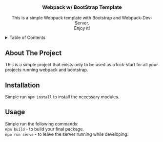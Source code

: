 <div align="center">
  <h3 align="center">Webpack w/ BootStrap Template</h3>

  <p align="center">
    This is a simple Webpack template with Bootstrap and Webpack-Dev-Server.</br>
    Enjoy it!
  </p>
</div>



<!-- TABLE OF CONTENTS -->
<details>
  <summary>Table of Contents</summary>
  <ol>
    <li><a href="#about-the-project">About The Project</a></li>
    <li><a href="#installation">Installation</a></li>
    <li><a href="#usage">Usage</a></li>
  </ol>
</details>

## About The Project

This is a simple project that exists only to be used as a kick-start for all your projects running webpack and bootstrap.


## Installation

Simple run `npm install` to install the necessary modules.


## Usage

Simple run the following commands:</br>
`npm build` - to build your final package.</br>
`npm run serve` - to leave the server running while developing.
